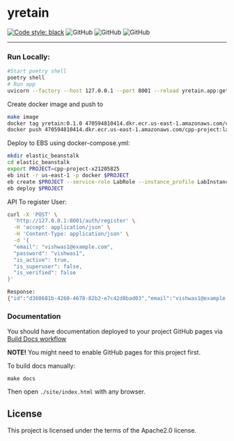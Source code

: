 # yretain
[![Code style: black](https://img.shields.io/badge/code%20style-black-000000.svg)](https://github.com/psf/black)
![GitHub](https://img.shields.io/badge/fastapi-v.0.85.0-blue)
![GitHub](https://img.shields.io/badge/python-3.8%20%7C%203.9%20%7C%203.10-blue)
![GitHub](https://img.shields.io/badge/license-Apache2.0-blue)

---

### Run Locally:

```bash
#Start poetry shell
poetry shell
# Run app
uvicorn --factory --host 127.0.0.1 --port 8001 --reload yretain.app:get_application
```
Create docker image and push to 
```bash
make image
docker tag yretain:0.1.0 470594810414.dkr.ecr.us-east-1.amazonaws.com/cpp-project:latest
docker push 470594810414.dkr.ecr.us-east-1.amazonaws.com/cpp-project:latest  
```

Deploy to EBS using docker-compose.yml:
```bash
mkdir elastic_beanstalk 
cd elastic_beanstalk
export PROJECT=cpp-project-x21205825
eb init -r us-east-1 -p docker $PROJECT
eb create $PROJECT --service-role LabRole --instance_profile LabInstanceProfile
eb deploy $PROJECT
```

API To register User:

```bash
curl -X 'POST' \
  'http://127.0.0.1:8001/auth/register' \
  -H 'accept: application/json' \
  -H 'Content-Type: application/json' \
  -d '{
  "email": "vishwas1@example.com",
  "password": "vishwas1",
  "is_active": true,
  "is_superuser": false,
  "is_verified": false
}'

Response: 
{"id":"d360681b-4260-4678-82b2-e7c42d8bad03","email":"vishwas1@example.com","is_active":true,"is_superuser":false,"is_verified":false}%   

```

### Documentation

You should have documentation deployed to your project GitHub pages via [Build Docs workflow](https://yretain.com/actions/workflows/docs.yml)

**NOTE!** You might need to enable GitHub pages for this project first.

To build docs manually:
```shell
make docs
```

Then open `./site/index.html` with any browser.

## License

This project is licensed under the terms of the Apache2.0 license.
